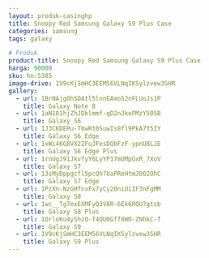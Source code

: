 ```yaml
---
layout: produk-casinghp
title: Snoopy Red Samsung Galaxy S9 Plus Case
categories: samsung
tags: galaxy

# Produk
product-title: Snoopy Red Samsung Galaxy S9 Plus Case
harga: 90000
sku: hn-5385
image-drive: 1V9cKjSmHC3EEM56VLNqIKSylzvew3SHR
gallery:
  - url: 1BrNAjgOhSDAtl5lnnEAmo52nFLUoJs1P
    title: Galaxy Note 8
  - url: 1aN1O1hjZhJDklmmf-qD2nJkoPMzY505B
    title: Galaxy S6
  - url: 1J3CKDERu-T6wRt0SuwIs8fl9PkA7Y5IY
    title: Galaxy S6 Edge
  - url: 1xWi46G8VX2ZFuJFesDQbFzF-ypnU8LJE
    title: Galaxy S6 Edge Plus
  - url: 1rnUgJ91JkvfyY6LyYP17mUMpGxR_7XoV
    title: Galaxy S7
  - url: 13sMyDppgcfl5pcQh7baPReHtmJDO2OhC
    title: Galaxy S7 Edge
  - url: 1PzXn-NzGHfnxFx7yCy2OniUiIF3nFgMM
    title: Galaxy S8
  - url: 1wc__Tg7exEXMFyQ3V8R-6Ek6RQU7gtcb
    title: Galaxy S8 Plus
  - url: 1OrloKu4yShzO-T4QU0Gff8WO-ZNhkC-f
    title: Galaxy S9
  - url: 1V9cKjSmHC3EEM56VLNqIKSylzvew3SHR
    title: Galaxy S9 Plus
---
```

